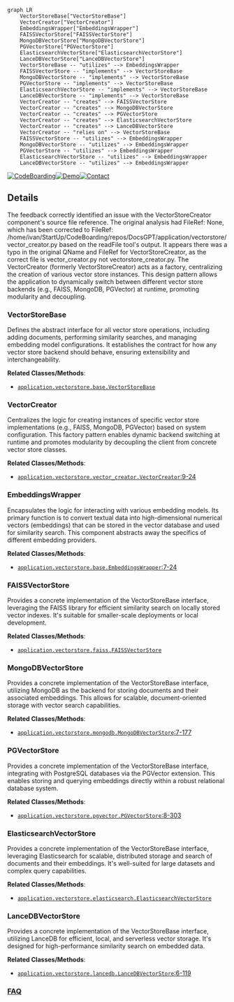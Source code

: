 ```mermaid
graph LR
    VectorStoreBase["VectorStoreBase"]
    VectorCreator["VectorCreator"]
    EmbeddingsWrapper["EmbeddingsWrapper"]
    FAISSVectorStore["FAISSVectorStore"]
    MongoDBVectorStore["MongoDBVectorStore"]
    PGVectorStore["PGVectorStore"]
    ElasticsearchVectorStore["ElasticsearchVectorStore"]
    LanceDBVectorStore["LanceDBVectorStore"]
    VectorStoreBase -- "utilizes" --> EmbeddingsWrapper
    FAISSVectorStore -- "implements" --> VectorStoreBase
    MongoDBVectorStore -- "implements" --> VectorStoreBase
    PGVectorStore -- "implements" --> VectorStoreBase
    ElasticsearchVectorStore -- "implements" --> VectorStoreBase
    LanceDBVectorStore -- "implements" --> VectorStoreBase
    VectorCreator -- "creates" --> FAISSVectorStore
    VectorCreator -- "creates" --> MongoDBVectorStore
    VectorCreator -- "creates" --> PGVectorStore
    VectorCreator -- "creates" --> ElasticsearchVectorStore
    VectorCreator -- "creates" --> LanceDBVectorStore
    VectorCreator -- "relies on" --> VectorStoreBase
    FAISSVectorStore -- "utilizes" --> EmbeddingsWrapper
    MongoDBVectorStore -- "utilizes" --> EmbeddingsWrapper
    PGVectorStore -- "utilizes" --> EmbeddingsWrapper
    ElasticsearchVectorStore -- "utilizes" --> EmbeddingsWrapper
    LanceDBVectorStore -- "utilizes" --> EmbeddingsWrapper
```

[![CodeBoarding](https://img.shields.io/badge/Generated%20by-CodeBoarding-9cf?style=flat-square)](https://github.com/CodeBoarding/CodeBoarding)[![Demo](https://img.shields.io/badge/Try%20our-Demo-blue?style=flat-square)](https://www.codeboarding.org/demo)[![Contact](https://img.shields.io/badge/Contact%20us%20-%20contact@codeboarding.org-lightgrey?style=flat-square)](mailto:contact@codeboarding.org)

## Details

The feedback correctly identified an issue with the VectorStoreCreator component's source file reference. The original analysis had FileRef: None, which has been corrected to FileRef: /home/ivan/StartUp/CodeBoarding/repos/DocsGPT/application/vectorstore/vector_creator.py based on the readFile tool's output. It appears there was a typo in the original QName and FileRef for VectorStoreCreator, as the correct file is vector_creator.py not vectorstore_creator.py. The VectorCreator (formerly VectorStoreCreator) acts as a factory, centralizing the creation of various vector store instances. This design pattern allows the application to dynamically switch between different vector store backends (e.g., FAISS, MongoDB, PGVector) at runtime, promoting modularity and decoupling.

### VectorStoreBase
Defines the abstract interface for all vector store operations, including adding documents, performing similarity searches, and managing embedding model configurations. It establishes the contract for how any vector store backend should behave, ensuring extensibility and interchangeability.


**Related Classes/Methods**:

- <a href="https://github.com/arc53/DocsGPT/blob/main/application/vectorstore/base.py" target="_blank" rel="noopener noreferrer">`application.vectorstore.base.VectorStoreBase`</a>


### VectorCreator
Centralizes the logic for creating instances of specific vector store implementations (e.g., FAISS, MongoDB, PGVector) based on system configuration. This factory pattern enables dynamic backend switching at runtime and promotes modularity by decoupling the client from concrete vector store classes.


**Related Classes/Methods**:

- <a href="https://github.com/arc53/DocsGPT/blob/main/application/vectorstore/vector_creator.py#L9-L24" target="_blank" rel="noopener noreferrer">`application.vectorstore.vector_creator.VectorCreator`:9-24</a>


### EmbeddingsWrapper
Encapsulates the logic for interacting with various embedding models. Its primary function is to convert textual data into high-dimensional numerical vectors (embeddings) that can be stored in the vector database and used for similarity search. This component abstracts away the specifics of different embedding providers.


**Related Classes/Methods**:

- <a href="https://github.com/arc53/DocsGPT/blob/main/application/vectorstore/base.py#L7-L24" target="_blank" rel="noopener noreferrer">`application.vectorstore.base.EmbeddingsWrapper`:7-24</a>


### FAISSVectorStore
Provides a concrete implementation of the VectorStoreBase interface, leveraging the FAISS library for efficient similarity search on locally stored vector indexes. It's suitable for smaller-scale deployments or local development.


**Related Classes/Methods**:

- <a href="https://github.com/arc53/DocsGPT/blob/main/application/vectorstore/faiss.py" target="_blank" rel="noopener noreferrer">`application.vectorstore.faiss.FAISSVectorStore`</a>


### MongoDBVectorStore
Provides a concrete implementation of the VectorStoreBase interface, utilizing MongoDB as the backend for storing documents and their associated embeddings. This allows for scalable, document-oriented storage with vector search capabilities.


**Related Classes/Methods**:

- <a href="https://github.com/arc53/DocsGPT/blob/main/application/vectorstore/mongodb.py#L7-L177" target="_blank" rel="noopener noreferrer">`application.vectorstore.mongodb.MongoDBVectorStore`:7-177</a>


### PGVectorStore
Provides a concrete implementation of the VectorStoreBase interface, integrating with PostgreSQL databases via the PGVector extension. This enables storing and querying embeddings directly within a robust relational database system.


**Related Classes/Methods**:

- <a href="https://github.com/arc53/DocsGPT/blob/main/application/vectorstore/pgvector.py#L8-L303" target="_blank" rel="noopener noreferrer">`application.vectorstore.pgvector.PGVectorStore`:8-303</a>


### ElasticsearchVectorStore
Provides a concrete implementation of the VectorStoreBase interface, leveraging Elasticsearch for scalable, distributed storage and search of documents and their embeddings. It's well-suited for large datasets and complex query capabilities.


**Related Classes/Methods**:

- <a href="https://github.com/arc53/DocsGPT/blob/main/application/vectorstore/elasticsearch.py" target="_blank" rel="noopener noreferrer">`application.vectorstore.elasticsearch.ElasticsearchVectorStore`</a>


### LanceDBVectorStore
Provides a concrete implementation of the VectorStoreBase interface, utilizing LanceDB for efficient, local, and serverless vector storage. It's designed for high-performance similarity search on embedded data.


**Related Classes/Methods**:

- <a href="https://github.com/arc53/DocsGPT/blob/main/application/vectorstore/lancedb.py#L6-L119" target="_blank" rel="noopener noreferrer">`application.vectorstore.lancedb.LanceDBVectorStore`:6-119</a>




### [FAQ](https://github.com/CodeBoarding/GeneratedOnBoardings/tree/main?tab=readme-ov-file#faq)